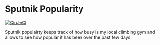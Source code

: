 # Sputnik Popularity

[![CircleCI](https://circleci.com/gh/alcortesm/sputnik-popularity.svg?style=shield)](https://circleci.com/gh/alcortesm/sputnik-popularity)

Sputnik populairty keeps track of how busy is my local climbing gym and
allows to see how popular it has been over the past few days.
